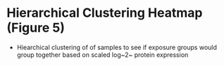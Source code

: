 # Hierarchical Clustering Heatmap (Figure 5)
- Hiearchical clustering of of samples to see if exposure groups would group together based on scaled log~2~ protein expression
